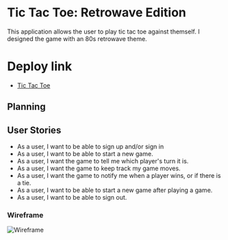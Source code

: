 # Tic Tac Toe: Retrowave Edition

This application allows the user to play tic tac toe against themself. I designed the game with an 80s retrowave theme.

# Deploy link
- [Tic Tac Toe](https://vikkimccrory.github.io/tic-tac-toe/)

## Planning

## User Stories

- As a user, I want to be able to sign up and/or sign in
- As a user, I want to be able to start a new game.
- As a user, I want the game to tell me which player's turn it is.
- As a user, I want the game to keep track my game moves.
- As a user, I want the game to notify me when a player wins, or if there is a tie.
- As a user, I want to be able to start a new game after playing a game.
- As a user, I want to be able to sign out.

### Wireframe
![Wireframe](https://imgur.com/a/0MxxQnh)
